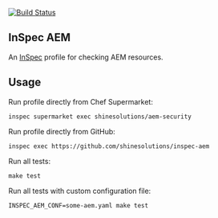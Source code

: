 [![Build Status](https://img.shields.io/travis/shinesolutions/inspec-aem.svg)](http://travis-ci.org/shinesolutions/inspec-aem)

InSpec AEM
----------

An [InSpec](https://www.inspec.io) profile for checking AEM resources.

Usage
-----

Run profile directly from Chef Supermarket:

    inspec supermarket exec shinesolutions/aem-security

Run profile directly from GitHub:

    inspec exec https://github.com/shinesolutions/inspec-aem

Run all tests:

    make test

Run all tests with custom configuration file:

    INSPEC_AEM_CONF=some-aem.yaml make test
